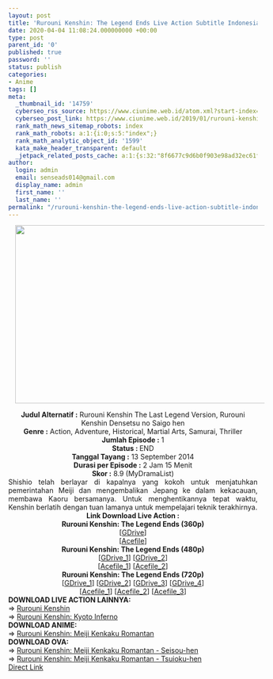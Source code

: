 ```yaml
---
layout: post
title: 'Rurouni Kenshin: The Legend Ends Live Action Subtitle Indonesia'
date: 2020-04-04 11:08:24.000000000 +00:00
type: post
parent_id: '0'
published: true
password: ''
status: publish
categories:
- Anime
tags: []
meta:
  _thumbnail_id: '14759'
  cyberseo_rss_source: https://www.ciunime.web.id/atom.xml?start-index=751&max-results=150
  cyberseo_post_link: https://www.ciunime.web.id/2019/01/rurouni-kenshin-legend-ends-live-action.html
  rank_math_news_sitemap_robots: index
  rank_math_robots: a:1:{i:0;s:5:"index";}
  rank_math_analytic_object_id: '1599'
  kata_make_header_transparent: default
  _jetpack_related_posts_cache: a:1:{s:32:"8f6677c9d6b0f903e98ad32ec61f8deb";a:2:{s:7:"expires";i:1655327503;s:7:"payload";a:0:{}}}
author:
  login: admin
  email: senseads014@gmail.com
  display_name: admin
  first_name: ''
  last_name: ''
permalink: "/rurouni-kenshin-the-legend-ends-live-action-subtitle-indonesia/"
---
```

<div class="separator" style="clear: both; text-align: center;"><a href="https://4.bp.blogspot.com/-0mfVGgNKDWE/XFM-o7qcQNI/AAAAAAAAJU4/sOFB1XcDiGwCYRu-0KBx66fPtHWYSqgNQCLcBGAs/s1600/Rurouni%2BKenshin%2B-%2BThe%2BLegend%2BEnds.jpeg" imageanchor="1" style="margin-left: 1em; margin-right: 1em;"><img border="0" data-original-height="720" data-original-width="1280" height="360" src="{{ site.baseurl }}/assets/2020/04/Rurouni%2BKenshin%2B-%2BThe%2BLegend%2BEnds.jpeg" width="640" /></a></div>
<p>
<div style="text-align: center;"><b>Judul</b><b><b> Alternatif</b> :</b> Rurouni Kenshin The Last Legend Version, Rurouni Kenshin Densetsu no Saigo hen</div>
<div style="text-align: center;"><b><b>Genre :</b></b> Action, Adventure, Historical, Martial Arts, Samurai, Thriller</div>
<div style="text-align: center;"><b>Jumlah Episode :</b> 1<br /><b>Status :&nbsp;</b>END<br /><b>Tanggal Tayang :</b> 13 September 2014<br /><b>Durasi per Episode :</b> 2 Jam 15 Menit</div>
<div style="text-align: center;"><b>Skor :</b>&nbsp;8.9 (MyDramaList)</div>
<div style="text-align: center;"></div>
<div style="text-align: justify;">Shishio telah berlayar di kapalnya yang kokoh untuk menjatuhkan pemerintahan Meiji dan mengembalikan Jepang ke dalam kekacauan, membawa Kaoru bersamanya. Untuk menghentikannya tepat waktu, Kenshin berlatih dengan tuan lamanya untuk mempelajari teknik terakhirnya.</div>
<div style="text-align: justify;"></div>
<div style="text-align: justify;"></div>
<div style="text-align: center;"><b>Link Download Live Action :</b></div>
<div style="text-align: center;">
<div style="text-align: center;"><b>Rurouni Kenshin: The Legend Ends (360p)</b><br />[<a href="https://drive.google.com/uc?id=11fCICDKeFi2VQZoOtes_UI2I20ppZm_r" target="_blank" rel="noopener">GDrive</a>]<br />[<a href="https://acefile.co/f/15205716/doramaindo-idrurouni-kenshin-the-legend-ends-2014-brrip-x264-aac-ssn-360p-rar" target="_blank" rel="noopener">Acefile</a>]</div>
<div style="text-align: center;"></div>
</div>
<div style="text-align: center;"><b>Rurouni Kenshin: The Legend Ends (480p)</b><br />[<a href="https://drive.google.com/uc?id=1mWKO5j6HXlztWaGs-8KpuJJYYvIbOY3B" target="_blank" rel="noopener">GDrive_1</a>] [<a href="https://drive.google.com/uc?id=1HF5otAQUKTd5R7eR6zalzbyStpzdFRZb" target="_blank" rel="noopener">GDrive_2</a>]<br />[<a href="https://acefile.co/f/9726749/kusonime-kenshin-the-legand-end-la-2014-bd-480p-rar" target="_blank" rel="noopener">Acefile_1</a>] [<a href="https://acefile.co/f/10363462/batchindo_kenshin-the-legand-end-la-2014-bd-480p-rar" target="_blank" rel="noopener">Acefile_2</a>]</div>
<div style="text-align: center;"><b>Rurouni Kenshin: The Legend Ends (720p)</b><br />[<a href="https://drive.google.com/uc?id=1ee1j4CtG-4aPliTxMrZ2fcbs0Z2Pr07R" target="_blank" rel="noopener">GDrive_1</a>] [<a href="https://drive.google.com/uc?id=1XqKGbdfqWGiUqf7vY7X9tpV0sdxf_eeJ" target="_blank" rel="noopener">GDrive_2</a>] [<a href="https://drive.google.com/uc?id=1bpaJTGkFTy_-KjR9FLoh-G-SiGBgGgtM" target="_blank" rel="noopener">GDrive_3</a>] [<a href="https://drive.google.com/uc?id=1mv9Yxn9xLy0sVBVo4Tno12HTQhf1_Yrn" target="_blank" rel="noopener">GDrive_4</a>]<br />[<a href="https://acefile.co/f/9726750/kusonime-kenshin-the-legand-end-la-2014-bd-720p-rar" target="_blank" rel="noopener">Acefile_1</a>] [<a href="https://acefile.co/f/10363484/batchindo_kenshin-the-legand-end-la-2014-bd-720p-rar" target="_blank" rel="noopener">Acefile_2</a>] [<a href="https://acefile.co/f/15205710/doramaindo-idrurouni-kenshin-the-legend-ends-2014-brrip-x264-aac-ssn-rar" target="_blank" rel="noopener">Acefile_3</a>]
<div style="text-align: left;"></div>
<div style="text-align: left;"></div>
<div style="text-align: left;"><b>DOWNLOAD LIVE ACTION LAINNYA:</b></div>
<div style="text-align: left;"></div>
<div style="text-align: left;">=&gt;&nbsp;<a href="https://www.ciunime.web.id/2019/01/rurouni-kenshin-live-action-subtitle.html" target="_blank" rel="noopener">Rurouni Kenshin</a></div>
<div style="text-align: left;">=&gt;&nbsp;<a href="https://www.ciunime.web.id/2019/01/rurouni-kenshin-kyoto-inferno-live.html" target="_blank" rel="noopener">Rurouni Kenshin: Kyoto Inferno</a></div>
<div style="text-align: left;"></div>
<div style="text-align: left;"><b>DOWNLOAD ANIME:</b></div>
<div style="text-align: left;"></div>
<div style="text-align: left;">=&gt;&nbsp;<a href="https://www.ciunime.web.id/2019/07/rurouni-kenshin-meiji-kenkaku-romantan.html" target="_blank" rel="noopener">Rurouni Kenshin: Meiji Kenkaku Romantan</a></div>
<div style="text-align: left;"></div>
<div style="text-align: left;"><b>DOWNLOAD OVA:</b></div>
<div style="text-align: left;"></div>
<div style="text-align: left;">=&gt;&nbsp;<a href="https://www.ciunime.web.id/2020/04/rurouni-kenshin-meiji-kenkaku-romantan.html" target="_blank" rel="noopener">Rurouni Kenshin: Meiji Kenkaku Romantan - Seisou-hen</a></div>
<div style="text-align: left;">=&gt;&nbsp;<a href="https://www.ciunime.web.id/2020/04/rurouni-kenshin-meiji-kenkaku-romantan_4.html" target="_blank" rel="noopener">Rurouni Kenshin: Meiji Kenkaku Romantan - Tsuioku-hen</a></div>
<div style="text-align: left;"></div>
</div>
<link rel="stylesheet" href="https://cdnjs.cloudflare.com/ajax/libs/font-awesome/4.7.0/css/font-awesome.min.css" />
<div class="divbtn"> <a href="https://handymansurrender.com/fihup8buzv?key=94550f7ce39444073321dde3b8782f97" class="btn"><i class="fa fa-download"></i> Direct Link</a> </div>
